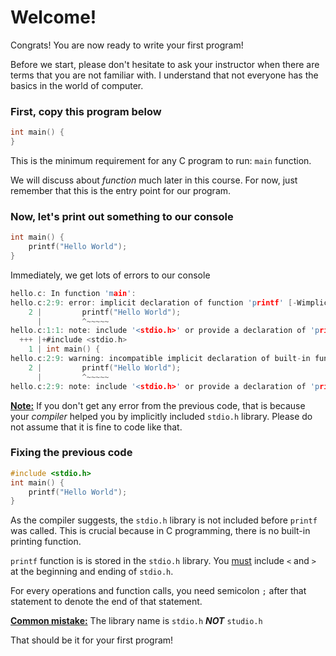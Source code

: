 # Welcome!

Congrats! You are now ready to write your first program!

Before we start, please don't hesitate to ask your instructor when there are terms that you are not familiar with. I understand that not everyone has the basics in the world of computer. 

### First, copy this program below

```c
int main() {
}
```

This is the minimum requirement for any C program to run: `main` function.

We will discuss about *function* much later in this course. For now, just remember that this is the entry point for our program.

### Now, let's print out something to our console

```c
int main() {
    printf("Hello World");
}
```

Immediately, we get lots of errors to our console

```c
hello.c: In function 'main':
hello.c:2:9: error: implicit declaration of function 'printf' [-Wimplicit-function-declaration]
    2 |         printf("Hello World");
      |         ^~~~~~
hello.c:1:1: note: include '<stdio.h>' or provide a declaration of 'printf'
  +++ |+#include <stdio.h>
    1 | int main() {
hello.c:2:9: warning: incompatible implicit declaration of built-in function 'printf' [-Wbuiltin-declaration-mismatch]
    2 |         printf("Hello World");
      |         ^~~~~~
hello.c:2:9: note: include '<stdio.h>' or provide a declaration of 'printf'
```

**<u>Note:</u>** If you don't get any error from the previous code, that is because your *compiler* helped you by implicitly included `stdio.h` library. Please do not assume that it is fine to code like that.

### Fixing the previous code

```c
#include <stdio.h>
int main() {
    printf("Hello World");
}
```

As the compiler suggests, the `stdio.h` library is not included before `printf` was called. This is crucial because in C programming, there is no built-in printing function.

`printf` function is is stored in the `stdio.h` library. You <u>must</u> include `<` and `>` at the beginning and ending of `stdio.h`.


For every operations and function calls, you need semicolon `;` after that statement to denote the end of that statement.

**<u>Common mistake:</u>** The library name is `stdio.h` ***NOT*** `studio.h`

That should be it for your first program!